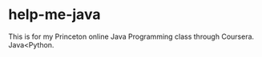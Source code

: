 # help-me-java
This is for my Princeton online Java Programming class through Coursera. Java&lt;Python.
